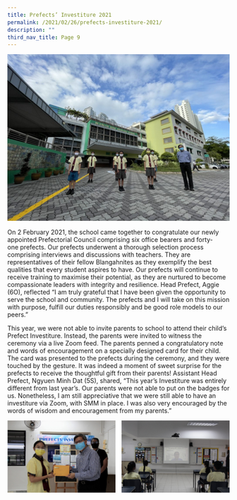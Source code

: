 ```yaml
---
title: Prefects’ Investiture 2021
permalink: /2021/02/26/prefects-investiture-2021/
description: ""
third_nav_title: Page 9
---
```


<img src="/images/Prefectorial-Council-1024x768.jpg">
<p>On 2 February 2021, the school came together to congratulate our newly appointed Prefectorial Council comprising six office bearers and forty-one&nbsp;prefects. Our prefects underwent a thorough selection process comprising interviews and discussions with teachers. They are representatives of their fellow Blangahnites as they exemplify the best qualities that every student aspires to have. Our prefects will continue to receive training to maximise their potential, as they are nurtured to become compassionate leaders with integrity and resilience. Head Prefect, Aggie (6O), reflected &ldquo;I am truly grateful that I have been given the opportunity to serve the school and community. The prefects and I will take on this mission with purpose, fulfill our duties responsibly and be good role models to our peers.&rdquo;</p>
<p>This year, we were not able to invite parents to school to attend their child&rsquo;s Prefect Investiture. Instead, the parents were invited to witness the ceremony via a live Zoom feed. The parents penned a congratulatory note and words of encouragement on a specially designed card for their child. The card was presented to the prefects during the ceremony, and they were touched by the gesture. It was indeed a moment of sweet surprise for the prefects to receive the thoughtful gift from their parents! Assistant Head Prefect, Ngyuen Minh Dat (5S), shared, &ldquo;This year&rsquo;s Investiture was entirely different from last year&rsquo;s. Our parents were not able to put on the badges for us. Nonetheless, I am still appreciative that we were still able to have an investiture via Zoom, with SMM in place. I was also very encouraged by the words of wisdom and encouragement from my parents.&rdquo;</p>
<img src="/images/prefect.png">